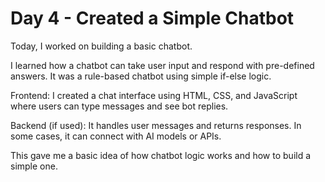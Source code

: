 # Day 4 - Created a Simple Chatbot

Today, I worked on building a basic chatbot.

I learned how a chatbot can take user input and respond with pre-defined answers. It was a rule-based chatbot using simple if-else logic.

Frontend: I created a chat interface using HTML, CSS, and JavaScript where users can type messages and see bot replies.

Backend (if used): It handles user messages and returns responses. In some cases, it can connect with AI models or APIs.

This gave me a basic idea of how chatbot logic works and how to build a simple one.
